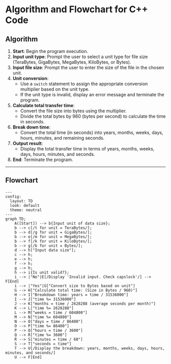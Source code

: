 
# Algorithm and Flowchart for C++ Code

## Algorithm

1. **Start**: Begin the program execution.
2. **Input unit type**: Prompt the user to select a unit type for file size (TeraBytes, GigaBytes, MegaBytes, KiloBytes, or Bytes).
3. **Input file size**: Prompt the user to enter the size of the file in the chosen unit.
4. **Unit conversion**:
   - Use a `switch` statement to assign the appropriate conversion multiplier based on the unit type.
   - If the unit type is invalid, display an error message and terminate the program.
5. **Calculate total transfer time**:
   - Convert the file size into bytes using the multiplier.
   - Divide the total bytes by 960 (bytes per second) to calculate the time in seconds.
6. **Break down time**:
   - Convert the total time (in seconds) into years, months, weeks, days, hours, minutes, and remaining seconds.
7. **Output result**:
   - Display the total transfer time in terms of years, months, weeks, days, hours, minutes, and seconds.
8. **End**: Terminate the program.

---

## Flowchart

```mermaid
---
config:
  layout: TD
  look: default
  theme: neutral
---
graph TD;
    A([Start]) --> b{Input unit of data size};
    b --> c[/t for unit = TeraBytes/];
    b --> d[/g for unit = GigaBytes/];
    b --> e[/m for unit = MegaBytes/];
    b --> f[/k for unit = KiloBytes/];
    b --> g[/b for unit = Bytes/];
    d --> h["Input data size"];
    c --> h;
    e --> h;
    f --> h;
    g --> h;
    h --> i{Is unit valid?};
    i --> |"No"|E[/Display 'Invalid input. Check capslock'/] --> F[End]
    i --> |"Yes"|G["Convert size to Bytes based on unit"]
    G --> H["Calculate total time: (Size in Bytes / 960)"]
    H --> I["Breakdown time: years = time / 31536000"]
    I --> J["time %= 31536000"]
    J --> K["months = time / 2628288 (average seconds per month)"]
    K --> L["time %= 2628288"]
    L --> M["weeks = time / 604800"]
    M --> N["time %= 604800"]
    N --> O["days = time / 86400"]
    O --> P["time %= 86400"]
    P --> Q["hours = time / 3600"]
    Q --> R["time %= 3600"]
    R --> S["minutes = time / 60"]
    S --> T["seconds = time"]
    T --> U[/Display the breakdown: years, months, weeks, days, hours, minutes, and seconds/]
    U --> F[End]

